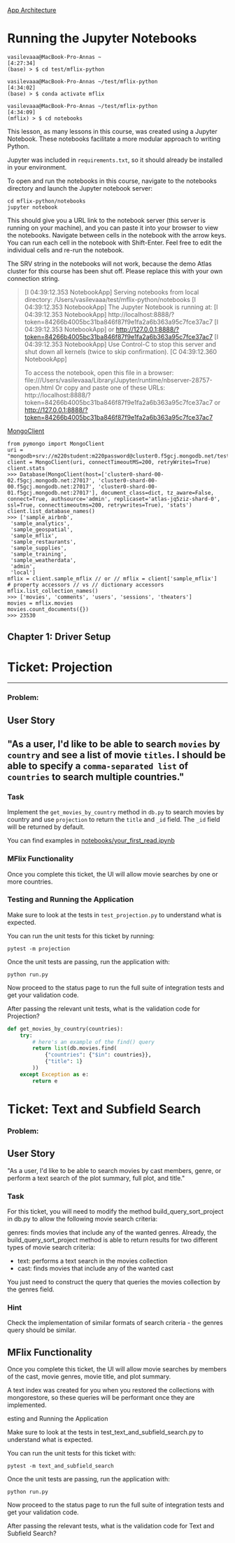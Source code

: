 [App Architecture](http://localhost:8888/notebooks/m220p_app_arch.ipynb)

# Running the Jupyter Notebooks
```
vasilevaaa@MacBook-Pro-Annas ~                                        [4:27:34]
(base) > $ cd test/mflix-python

vasilevaaa@MacBook-Pro-Annas ~/test/mflix-python                      [4:34:02]
(base) > $ conda activate mflix

vasilevaaa@MacBook-Pro-Annas ~/test/mflix-python                      [4:34:09]
(mflix) > $ cd notebooks
```
This lesson, as many lessons in this course, was created using a Jupyter Notebook. These notebooks facilitate a more modular approach to writing Python.

Jupyter was included in `requirements.txt`, so it should already be installed in your environment.

To open and run the notebooks in this course, navigate to the notebooks directory and launch the Jupyter notebook server:
```
cd mflix-python/notebooks
jupyter notebook
```
This should give you a URL link to the notebook server (this server is running on your machine), and you can paste it into your browser to view the notebooks. Navigate between cells in the notebook with the arrow keys. You can run each cell in the notebook with Shift-Enter. Feel free to edit the individual cells and re-run the notebook.

The SRV string in the notebooks will not work, because the demo Atlas cluster for this course has been shut off. Please replace this with your own connection string.

>
> [I 04:39:12.353 NotebookApp] Serving notebooks from local directory: /Users/vasilevaaa/test/mflix-python/notebooks
> [I 04:39:12.353 NotebookApp] The Jupyter Notebook is running at:
> [I 04:39:12.353 NotebookApp] http://localhost:8888/?token=84266b4005bc31ba846f87f9e1fa2a6b363a95c7fce37ac7
> [I 04:39:12.353 NotebookApp]  or http://127.0.0.1:8888/?token=84266b4005bc31ba846f87f9e1fa2a6b363a95c7fce37ac7
> [I 04:39:12.353 NotebookApp] Use Control-C to stop this server and shut down all kernels (twice to skip confirmation).
> [C 04:39:12.360 NotebookApp]
>
>    To access the notebook, open this file in a browser:
>        file:///Users/vasilevaaa/Library/Jupyter/runtime/nbserver-28757-open.html
>    Or copy and paste one of these URLs:
>        http://localhost:8888/?token=84266b4005bc31ba846f87f9e1fa2a6b363a95c7fce37ac7
>     or http://127.0.0.1:8888/?token=84266b4005bc31ba846f87f9e1fa2a6b363a95c7fce37ac7
> 

[MongoClient](http://localhost:8888/notebooks/MongoClient.ipynb)
```
from pymongo import MongoClient
uri = "mongodb+srv://m220student:m220password@cluster0.f5gcj.mongodb.net/test"
client = MongoClient(uri, connectTimeoutMS=200, retryWrites=True)
client.stats
>>> Database(MongoClient(host=['cluster0-shard-00-02.f5gcj.mongodb.net:27017', 'cluster0-shard-00-00.f5gcj.mongodb.net:27017', 'cluster0-shard-00-01.f5gcj.mongodb.net:27017'], document_class=dict, tz_aware=False, connect=True, authsource='admin', replicaset='atlas-jq5ziz-shard-0', ssl=True, connecttimeoutms=200, retrywrites=True), 'stats')
client.list_database_names()
>>> ['sample_airbnb',
 'sample_analytics',
 'sample_geospatial',
 'sample_mflix',
 'sample_restaurants',
 'sample_supplies',
 'sample_training',
 'sample_weatherdata',
 'admin',
 'local']
mflix = client.sample_mflix // or // mflix = client['sample_mflix']
# property accessors // vs // dictionary accessors
mflix.list_collection_names()
>>> ['movies', 'comments', 'users', 'sessions', 'theaters']
movies = mflix.movies
movies.count_documents({})
>>> 23530
```

## Chapter 1: Driver Setup

# Ticket: Projection

---

### Problem:

## User Story

"As a user, I'd like to be able to search `movies` by `country` and see a list of movie `titles`. I should be able to specify a `comma-separated list` of `countries` to search multiple countries."
---

### Task

Implement the `get_movies_by_country` method in `db.py` to search movies by country and use `projection` to return the `title` and `_id` field. The `_id` field will be returned by default.

You can find examples in [notebooks/your_first_read.ipynb](http://localhost:8888/notebooks/your_first_read.ipynb)

### MFlix Functionality

Once you complete this ticket, the UI will allow movie searches by one or more countries.

### Testing and Running the Application

Make sure to look at the tests in `test_projection.py` to understand what is expected.

You can run the unit tests for this ticket by running:

```
pytest -m projection
```
 
Once the unit tests are passing, run the application with:
```
python run.py
```
Now proceed to the status page to run the full suite of integration tests and get your validation code.

After passing the relevant unit tests, what is the validation code for Projection?
```python
def get_movies_by_country(countries):
    try:
        # here's an example of the find() query
        return list(db.movies.find(
            {"countries": {"$in": countries}},
            {"title": 1}
        ))
    except Exception as e:
        return e
```

# Ticket: Text and Subfield Search
### Problem:

## User Story

"As a user, I'd like to be able to search movies by cast members, genre, or perform a text search of the plot summary, full plot, and title."

### Task

For this ticket, you will need to modify the method build_query_sort_project in db.py to allow the following movie search criteria:

genres: finds movies that include any of the wanted genres.
Already, the build_query_sort_project method is able to return results for two different types of movie search criteria:

- text: performs a text search in the movies collection
- cast: finds movies that include any of the wanted cast

You just need to construct the query that queries the movies collection by the genres field.

### Hint

Check the implementation of similar formats of search criteria - the genres query should be similar.
## MFlix Functionality

Once you complete this ticket, the UI will allow movie searches by members of the cast, movie genres, movie title, and plot summary.

A text index was created for you when you restored the collections with mongorestore, so these queries will be performant once they are implemented.

esting and Running the Application

Make sure to look at the tests in test_text_and_subfield_search.py to understand what is expected.

You can run the unit tests for this ticket with:
```
pytest -m text_and_subfield_search
```
Once the unit tests are passing, run the application with:
```
python run.py
```
Now proceed to the status page to run the full suite of integration tests and get your validation code.

After passing the relevant tests, what is the validation code for Text and Subfield Search?


